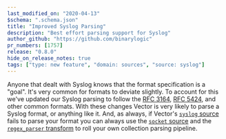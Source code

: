 ```yaml
---
last_modified_on: "2020-04-13"
$schema: ".schema.json"
title: "Improved Syslog Parsing"
description: "Best effort parsing support for Syslog"
author_github: "https://github.com/binarylogic"
pr_numbers: [1757]
release: "0.8.0"
hide_on_release_notes: true
tags: ["type: new feature", "domain: sources", "source: syslog"]
---
```


Anyone that dealt with Syslog knows that the format specification is a "goal".
It's very common for formats to deviate slightly. To account for this we've
updated our Syslog parsing to follow the [RFC 3164][urls.syslog_3164],
[RFC 5424][urls.syslog_5424], and other common formats. With these changes
Vector is very likely to parse a Syslog format, or anything like it. And, as
always, if Vector's [`syslog` source][docs.sources.syslog] fails to parse your
format you can always use the [`socket` source][docs.sources.socket] and the
[`regex_parser` transform][docs.transforms.regex_parser] to roll your own
collection parsing pipeline.

[docs.sources.socket]: /docs/reference/sources/socket/
[docs.sources.syslog]: /docs/reference/sources/syslog/
[docs.transforms.regex_parser]: /docs/reference/transforms/regex_parser/
[urls.syslog_3164]: https://tools.ietf.org/html/rfc3164
[urls.syslog_5424]: https://tools.ietf.org/html/rfc5424
